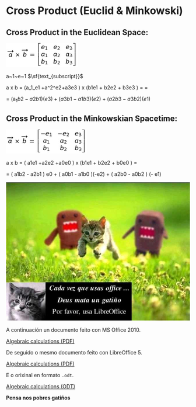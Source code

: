 # Cross Product (Euclid & Minkowski)

## Cross Product in the Euclidean Space:
![Euclidean Cross Product axb](../FORMULAS/detCrossEucl.jpg "Euclidean determinant axb")

a~1~e~1
$\sf{text_{subscript}}$

a x b	= (a_1_e1 +a^2^e2+a3e3 ) x (b1e1 + b2e2 + b3e3 ) = =

= $\mbox{(a}_1b2 -  a2b1 ) (e3) +  ( a3b1  - a1b3 ) (e2 )  +  ( a2b3 -  a3b2 ) ( e1  )$  

## Cross Product in the Minkowskian Spacetime:
![Minkowskian Cross Product axb](../FORMULAS/detCrossMink.jpg "Minkowskian determinant axb")

a x b	=  ( a1e1 +a2e2 +a0e0 )  x  (b1e1 + b2e2 +  b0e0  )  =    

=	( a1b2 -  a2b1 ) e0   + ( a0b1 -  a1b0 )(-e2) +  ( a2b0  - a0b2 ) (- e1)  


![Por favor usa LibreOffice](../IMAGES/usa-libre-office.jpg)

A continuación un documento feito con MS Office 2010.

[Algebraic calculations (PDF)](../documents/Cross.pdf)

De seguido o mesmo documento feito con LibreOffice 5.

[Algebraic calculations (PDF)](../documents/documento-cross-libre-office.pdf)

E o orixinal en formato `.odt`.

[Algebraic calculations (ODT)](../documents/documento-cross-libre-office.odt)

__Pensa nos pobres gatiños__
